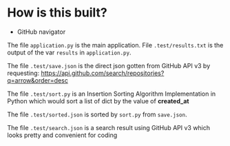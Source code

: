 How is this built?
=====================

* GitHub navigator

The file `application.py` is the main application. File `.test/results.txt` is the output of the var `results` in `application.py`.

The file `.test/save.json` is the direct json gotten from GitHub API v3 by requesting: https://api.github.com/search/repositories?q=arrow&order=desc

The file `.test/sort.py` is an Insertion Sorting Algorithm Implementation in Python which would sort a list of dict by the value of **created_at**

The file `.test/sorted.json` is sorted by `sort.py` from `save.json`.

The file `.test/search.json` is a search result using GitHub API v3 which looks pretty and convenient for coding
